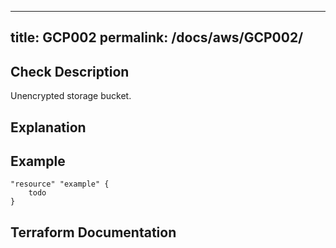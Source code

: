 
---
title: GCP002
permalink: /docs/aws/GCP002/
---


## Check Description

Unencrypted storage bucket.

## Explanation

## Example

```
"resource" "example" {
	todo
}
```

## Terraform Documentation
